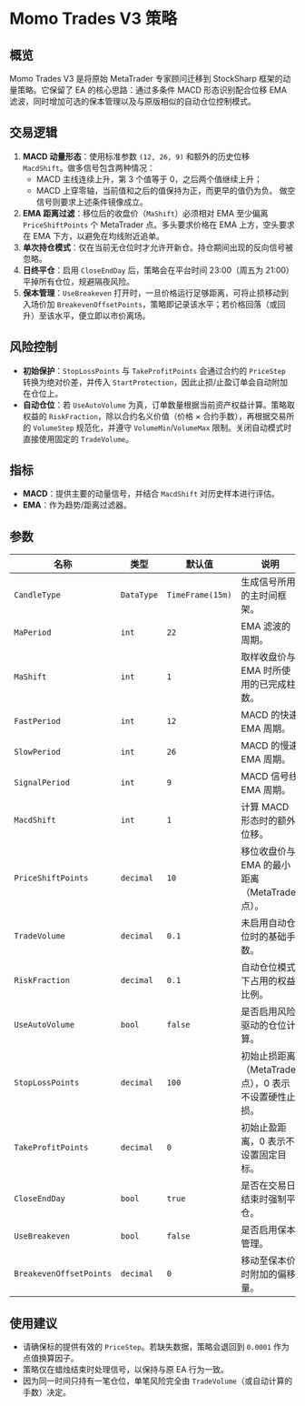 # Momo Trades V3 策略

## 概览
Momo Trades V3 是将原始 MetaTrader 专家顾问迁移到 StockSharp 框架的动量策略。它保留了 EA 的核心思路：通过多条件 MACD 形态识别配合位移 EMA 滤波，同时增加可选的保本管理以及与原版相似的自动仓位控制模式。

## 交易逻辑
1. **MACD 动量形态**：使用标准参数 `(12, 26, 9)` 和额外的历史位移 `MacdShift`。做多信号包含两种情况：
   - MACD 主线连续上升，第 3 个值等于 0，之后两个值继续上升；
   - MACD 上穿零轴，当前值和之后的值保持为正，而更早的值仍为负。
   做空信号则要求上述条件镜像成立。
2. **EMA 距离过滤**：移位后的收盘价（`MaShift`）必须相对 EMA 至少偏离 `PriceShiftPoints` 个 MetaTrader 点。多头要求价格在 EMA 上方，空头要求在 EMA 下方，以避免在均线附近追单。
3. **单次持仓模式**：仅在当前无仓位时才允许开新仓。持仓期间出现的反向信号被忽略。
4. **日终平仓**：启用 `CloseEndDay` 后，策略会在平台时间 23:00（周五为 21:00）平掉所有仓位，规避隔夜风险。
5. **保本管理**：`UseBreakeven` 打开时，一旦价格运行足够距离，可将止损移动到入场价加 `BreakevenOffsetPoints`，策略即记录该水平；若价格回落（或回升）至该水平，便立即以市价离场。

## 风险控制
- **初始保护**：`StopLossPoints` 与 `TakeProfitPoints` 会通过合约的 `PriceStep` 转换为绝对价差，并传入 `StartProtection`，因此止损/止盈订单会自动附加在仓位上。
- **自动仓位**：若 `UseAutoVolume` 为真，订单数量根据当前资产权益计算。策略取权益的 `RiskFraction`，除以合约名义价值（价格 × 合约手数），再根据交易所的 `VolumeStep` 规范化，并遵守 `VolumeMin`/`VolumeMax` 限制。关闭自动模式时直接使用固定的 `TradeVolume`。

## 指标
- **MACD**：提供主要的动量信号，并结合 `MacdShift` 对历史样本进行评估。
- **EMA**：作为趋势/距离过滤器。

## 参数
| 名称 | 类型 | 默认值 | 说明 |
|------|------|--------|------|
| `CandleType` | `DataType` | `TimeFrame(15m)` | 生成信号所用的主时间框架。 |
| `MaPeriod` | `int` | `22` | EMA 滤波的周期。 |
| `MaShift` | `int` | `1` | 取样收盘价与 EMA 时所使用的已完成柱数。 |
| `FastPeriod` | `int` | `12` | MACD 的快速 EMA 周期。 |
| `SlowPeriod` | `int` | `26` | MACD 的慢速 EMA 周期。 |
| `SignalPeriod` | `int` | `9` | MACD 信号线 EMA 周期。 |
| `MacdShift` | `int` | `1` | 计算 MACD 形态时的额外位移。 |
| `PriceShiftPoints` | `decimal` | `10` | 移位收盘价与 EMA 的最小距离（MetaTrader 点）。 |
| `TradeVolume` | `decimal` | `0.1` | 未启用自动仓位时的基础手数。 |
| `RiskFraction` | `decimal` | `0.1` | 自动仓位模式下占用的权益比例。 |
| `UseAutoVolume` | `bool` | `false` | 是否启用风险驱动的仓位计算。 |
| `StopLossPoints` | `decimal` | `100` | 初始止损距离（MetaTrader 点），0 表示不设置硬性止损。 |
| `TakeProfitPoints` | `decimal` | `0` | 初始止盈距离，0 表示不设置固定目标。 |
| `CloseEndDay` | `bool` | `true` | 是否在交易日结束时强制平仓。 |
| `UseBreakeven` | `bool` | `false` | 是否启用保本管理。 |
| `BreakevenOffsetPoints` | `decimal` | `0` | 移动至保本价时附加的偏移量。 |

## 使用建议
- 请确保标的提供有效的 `PriceStep`。若缺失数据，策略会退回到 `0.0001` 作为点值换算因子。
- 策略仅在蜡烛结束时处理信号，以保持与原 EA 行为一致。
- 因为同一时间只持有一笔仓位，单笔风险完全由 `TradeVolume`（或自动计算的手数）决定。
